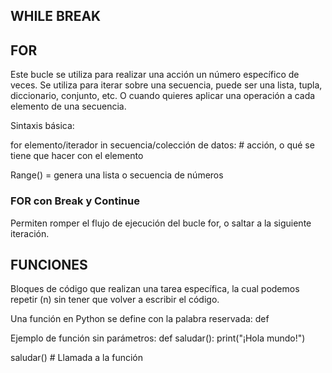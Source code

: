 ## WHILE BREAK

## FOR

Este bucle se utiliza para realizar una acción un número específico de veces.
Se utiliza para iterar sobre una secuencia, puede ser una lista, tupla, diccionario, conjunto, etc.
O cuando quieres aplicar una operación a cada elemento de una secuencia.

Sintaxis básica:

for elemento/iterador in secuencia/colección de datos:
    # acción, o qué se tiene que hacer con el elemento

Range() = genera una lista o secuencia de números

### FOR con Break y Continue

Permiten romper el flujo de ejecución del bucle for, o saltar a la siguiente iteración.


## FUNCIONES

Bloques de código que realizan una tarea específica, la cual podemos repetir (n) sin tener que volver a escribir el código.

Una función en Python se define con la palabra reservada:
def 

Ejemplo de función sin parámetros:
def saludar():
    print("¡Hola mundo!")

saludar()  # Llamada a la función
